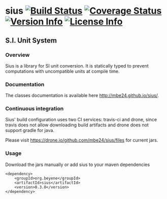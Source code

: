 sius [![Build Status](https://travis-ci.org/mbe24/sius.svg?branch=master)](https://travis-ci.org/mbe24/sius) [![Coverage Status](https://img.shields.io/coveralls/mbe24/sius.svg)](https://coveralls.io/r/mbe24/sius) [![Version Info](http://img.shields.io/badge/version-v0.3.0-blue.svg)](https://github.com/mbe24/sius) [![License Info](http://img.shields.io/badge/license-Apache%20License%20v2.0-orange.svg)](https://raw.githubusercontent.com/mbe24/jcurry/master/LICENSE)
====

S.I. Unit System
----------------

### Overview ###

Sius is a library for SI unit conversion. It is statically typed to prevent computations with uncompatible units
at compile time.

### Documentation ###

The classes documentation is available here http://mbe24.github.io/sius/.

### Continuous integration ###

Sius' build configuration uses two CI services: travis-ci and drone, since travis does not allow downloading build artifacts
and drone does not support gradle for java.

Please visit https://drone.io/github.com/mbe24/sius/files for current jars.

### Usage ###

Download the jars manually or add sius to your maven dependencies

    <dependency>
        <groupId>org.beyene</groupId>
        <artifactId>sius</artifactId>
        <version>0.3.0</version>
    </dependency>
